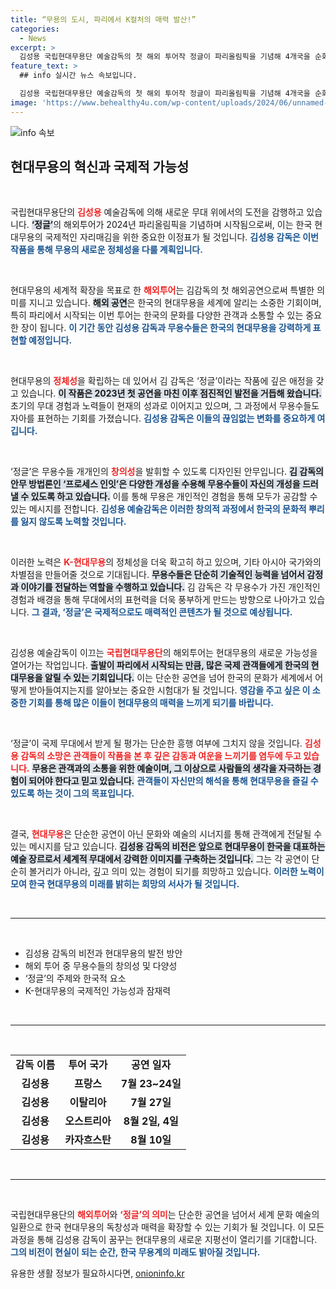 ```yaml
---
title: “무용의 도시, 파리에서 K컬처의 매력 발산!”
categories:
  - News
excerpt: >
  김성용 국립현대무용단 예술감독의 첫 해외 투어작 정글이 파리올림픽을 기념해 4개국을 순회하며 한국의 현대무용을 세계에 알린다. 매진 기록을 세운 이 작품이 선보일 감동의 여운을 기대해보자!
feature_text: >
  ## info 실시간 뉴스 속보입니다.

  김성용 국립현대무용단 예술감독의 첫 해외 투어작 정글이 파리올림픽을 기념해 4개국을 순회하며 한국의 현대무용을 세계에 알린다. 매진 기록을 세운 이 작품이 선보일 감동의 여운을 기대해보자!
image: 'https://www.behealthy4u.com/wp-content/uploads/2024/06/unnamed-file.png'
---
```


<p><img src="https://www.behealthy4u.com/wp-content/uploads/2024/06/unnamed-file.png" alt="info 속보" /></p>

<h2 data-ke-size="size26">현대무용의 혁신과 국제적 가능성</h2>

<p data-ke-size="size16">&nbsp;</p>

<p>국립현대무용단의 <b><span style="color: #ee2323;">김성용</span></b> 예술감독에 의해 새로운 무대 위에서의 도전을 감행하고 있습니다. <b><span style="background-color: #21538527;">‘정글’</span></b>의 해외투어가 2024년 파리올림픽을 기념하며 시작됨으로써, 이는 한국 현대무용의 국제적인 자리매김을 위한 중요한 이정표가 될 것입니다. <b><span style="color: #1a5490;">김성용 감독은 이번 작품을 통해 무용의 새로운 정체성을 다룰 계획입니다.</span></b> </p>

<p data-ke-size="size16">&nbsp;</p>

<p>현대무용의 세계적 확장을 목표로 한 <b><span style="color: #ee2323;">해외투어</span></b>는 김감독의 첫 해외공연으로써 특별한 의미를 지니고 있습니다. <b><span style="background-color: #21538527;">해외 공연</span></b>은 한국의 현대무용을 세계에 알리는 소중한 기회이며, 특히 파리에서 시작되는 이번 투어는 한국의 문화를 다양한 관객과 소통할 수 있는 중요한 장이 됩니다. <b><span style="color: #1a5490;">이 기간 동안 김성용 감독과 무용수들은 한국의 현대무용을 강력하게 표현할 예정입니다.</span></b> </p>

<p data-ke-size="size16">&nbsp;</p>

<p>현대무용의 <b><span style="color: #ee2323;">정체성</span></b>을 확립하는 데 있어서 김 감독은 ‘정글’이라는 작품에 깊은 애정을 갖고 있습니다. <b><span style="background-color: #21538527;">이 작품은 2023년 첫 공연을 마친 이후 점진적인 발전을 거듭해 왔습니다.</span></b> 초기의 무대 경험과 노력들이 현재의 성과로 이어지고 있으며, 그 과정에서 무용수들도 자아를 표현하는 기회를 가졌습니다. <b><span style="color: #1a5490;">김성용 감독은 이들의 끊임없는 변화를 중요하게 여깁니다.</span></b> </p>

<p data-ke-size="size16">&nbsp;</p>

<p>‘정글’은 무용수들 개개인의 <b><span style="color: #ee2323;">창의성</span></b>을 발휘할 수 있도록 디자인된 안무입니다. <b><span style="background-color: #21538527;">김 감독의 안무 방법론인 ‘프로세스 인잇’은 다양한 개성을 수용해 무용수들이 자신의 개성을 드러낼 수 있도록 하고 있습니다.</span></b> 이를 통해 무용은 개인적인 경험을 통해 모두가 공감할 수 있는 메시지를 전합니다. <b><span style="color: #1a5490;">김성용 예술감독은 이러한 창의적 과정에서 한국의 문화적 뿌리를 잃지 않도록 노력할 것입니다.</span></b> </p>

<p data-ke-size="size16">&nbsp;</p>

<p>이러한 노력은 <b><span style="color: #ee2323;">K-현대무용</span></b>의 정체성을 더욱 확고히 하고 있으며, 기타 아시아 국가와의 차별점을 만들어줄 것으로 기대됩니다. <b><span style="background-color: #21538527;">무용수들은 단순히 기술적인 능력을 넘어서 감정과 이야기를 전달하는 역할을 수행하고 있습니다.</span></b> 김 감독은 각 무용수가 가진 개인적인 경험과 배경을 통해 무대에서의 표현력을 더욱 풍부하게 만드는 방향으로 나아가고 있습니다. <b><span style="color: #1a5490;">그 결과, ‘정글’은 국제적으로도 매력적인 콘텐츠가 될 것으로 예상됩니다.</span></b> </p>

<p data-ke-size="size16">&nbsp;</p>

<p>김성용 예술감독이 이끄는 <b><span style="color: #ee2323;">국립현대무용단</span></b>의 해외투어는 현대무용의 새로운 가능성을 열어가는 작업입니다. <b><span style="background-color: #21538527;">출발이 파리에서 시작되는 만큼, 많은 국제 관객들에게 한국의 현대무용을 알릴 수 있는 기회입니다.</span></b> 이는 단순한 공연을 넘어 한국의 문화가 세계에서 어떻게 받아들여지는지를 알아보는 중요한 시험대가 될 것입니다. <b><span style="color: #1a5490;">영감을 주고 싶은 이 소중한 기회를 통해 많은 이들이 현대무용의 매력을 느끼게 되기를 바랍니다.</span></b> </p>

<p data-ke-size="size16">&nbsp;</p>

<p>‘정글’이 국제 무대에서 받게 될 평가는 단순한 흥행 여부에 그치지 않을 것입니다. <b><span style="color: #ee2323;">김성용 감독의 소망은 관객들이 작품을 본 후 깊은 감동과 여운을 느끼기를 염두에 두고 있습니다.</span></b> <b><span style="background-color: #21538527;">무용은 관객과의 소통을 위한 예술이며, 그 이상으로 사람들의 생각을 자극하는 경험이 되어야 한다고 믿고 있습니다.</span></b> <b><span style="color: #1a5490;">관객들이 자신만의 해석을 통해 현대무용을 즐길 수 있도록 하는 것이 그의 목표입니다.</span></b> </p>

<p data-ke-size="size16">&nbsp;</p>

<p>결국, <b><span style="color: #ee2323;">현대무용</span></b>은 단순한 공연이 아닌 문화와 예술의 시너지를 통해 관객에게 전달될 수 있는 메시지를 담고 있습니다. <b><span style="background-color: #21538527;">김성용 감독의 비전은 앞으로 현대무용이 한국을 대표하는 예술 장르로서 세계적 무대에서 강력한 이미지를 구축하는 것입니다.</span></b> 그는 각 공연이 단순히 볼거리가 아니라, 깊고 의미 있는 경험이 되기를 희망하고 있습니다. <b><span style="color: #1a5490;">이러한 노력이 모여 한국 현대무용의 미래를 밝히는 희망의 서사가 될 것입니다.</span></b> </p>

<p data-ke-size="size16">&nbsp;</p>

<hr>

<p data-ke-size="size16">&nbsp;</p> 

<ul>
    <li>김성용 감독의 비전과 현대무용의 발전 방안</li>
    <li>해외 투어 중 무용수들의 창의성 및 다양성</li>
    <li>‘정글’의 주제와 한국적 요소</li>
    <li>K-현대무용의 국제적인 가능성과 잠재력</li>
</ul>

<p data-ke-size="size16">&nbsp;</p> 

<hr>

<p data-ke-size="size16">&nbsp;</p>

<table>
    <tr>
        <td style="text-align: center; height: 17px;"><b>감독 이름</b></td>
        <td style="text-align: center; height: 17px;"><b>투어 국가</b></td>
        <td style="text-align: center; height: 17px;"><b>공연 일자</b></td>
    </tr>
    <tr>
        <td style="text-align: center; height: 17px;"><b>김성용</b></td>
        <td style="text-align: center; height: 17px;"><b>프랑스</b></td>
        <td style="text-align: center; height: 17px;"><b>7월 23~24일</b></td>
    </tr>
    <tr>
        <td style="text-align: center; height: 17px;"><b>김성용</b></td>
        <td style="text-align: center; height: 17px;"><b>이탈리아</b></td>
        <td style="text-align: center; height: 17px;"><b>7월 27일</b></td>
    </tr>
    <tr>
        <td style="text-align: center; height: 17px;"><b>김성용</b></td>
        <td style="text-align: center; height: 17px;"><b>오스트리아</b></td>
        <td style="text-align: center; height: 17px;"><b>8월 2일, 4일</b></td>
    </tr>
    <tr>
        <td style="text-align: center; height: 17px;"><b>김성용</b></td>
        <td style="text-align: center; height: 17px;"><b>카자흐스탄</b></td>
        <td style="text-align: center; height: 17px;"><b>8월 10일</b></td>
    </tr>
</table>

<p data-ke-size="size16">&nbsp;</p> 

<hr>

<p data-ke-size="size16">&nbsp;</p> 

<p>국립현대무용단의 <b><span style="color: #ee2323;">해외투어</span></b>와 <b><span style="color: #ee2323;">‘정글’의 의미</span></b>는 단순한 공연을 넘어서 세계 문화 예술의 일환으로 한국 현대무용의 독창성과 매력을 확장할 수 있는 기회가 될 것입니다. 이 모든 과정을 통해 김성용 감독이 꿈꾸는 현대무용의 새로운 지평선이 열리기를 기대합니다. <b><span style="color: #1a5490;">그의 비전이 현실이 되는 순간, 한국 무용계의 미래도 밝아질 것입니다.</span></b></p>
유용한 생활 정보가 필요하시다면, <a href="https://onioninfo.kr" rel="dofollow">onioninfo.kr</a>


